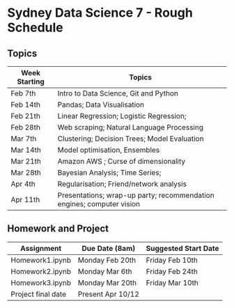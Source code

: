 # Sydney Data Science 7 - Rough Schedule


## Topics

| Week Starting | Topics                                                |
| ------------- | ----------------------------------------------------- |
| Feb 7th       | Intro to Data Science, Git and Python                 |
| Feb 14th      | Pandas; Data Visualisation                            |
| Feb 21th      | Linear Regression; Logistic Regression;               |
| Feb 28th      | Web scraping; Natural Language Processing             |
| Mar 7th       | Clustering; Decision Trees; Model Evaluation          |
| Mar 14th      | Model optimisation, Ensembles                         | 
| Mar 21th      | Amazon AWS ; Curse of dimensionality                  |
| Mar 28th      | Bayesian Analysis; Time Series;                       |
| Apr 4th       | Regularisation; Friend/network analysis               |
| Apr 11th      | Presentations; wrap-up party; recommendation engines; computer vision |

## Homework and Project

| Assignment                  | Due Date (8am)    | Suggested Start Date |
| --------------------------- | ----------------- | -------------------- |
| Homework1.ipynb             | Monday Feb 20th   | Friday Feb 10th      |
| Homework2.ipynb             | Monday Mar 6th    | Friday Feb 24th      |
| Homework3.ipynb             | Monday Mar 20th   | Friday Mar 10th      |
| Project final date          | Present Apr 10/12 |                      |


